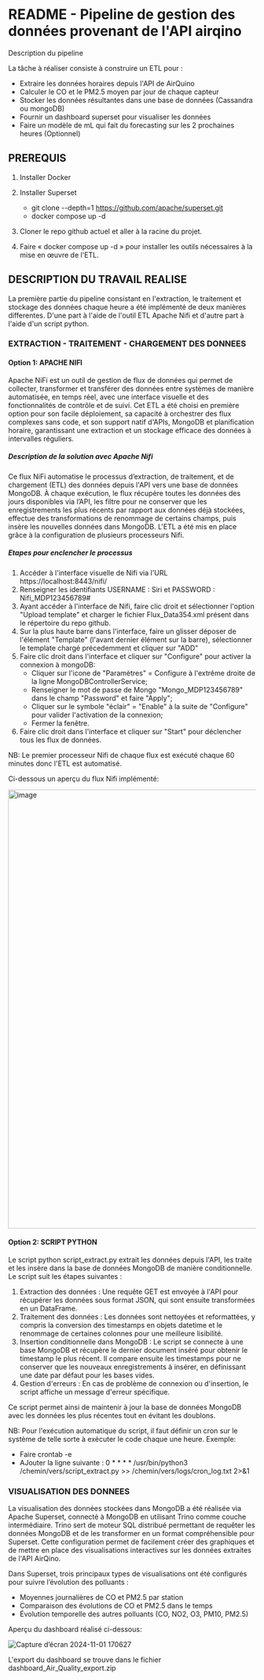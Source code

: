 # README - Pipeline de gestion des données provenant de l'API airqino

Description du pipeline

La tâche à réaliser consiste  à construire un ETL pour :
- Extraire les données horaires depuis l'API de AirQuino
- Calculer le CO et le PM2.5 moyen par jour de chaque capteur
- Stocker les données résultantes dans une base de données (Cassandra ou mongoDB)
- Fournir un dashboard superset pour visualiser les données 
- Faire un modèle de mL qui fait du forecasting sur les 2 prochaines heures (Optionnel)


## PREREQUIS

1. Installer Docker
2. Installer Superset
    - git clone --depth=1  https://github.com/apache/superset.git
    - docker compose up -d

3. Cloner le repo github actuel et aller à la racine du projet.
4. Faire « docker compose up -d » pour installer les outils nécessaires à la mise en œuvre de l'ETL.


## DESCRIPTION DU TRAVAIL REALISE

La première partie du pipeline consistant en l'extraction, le traitement et stockage des données chaque heure a été implémenté de deux manières differentes. D'une part à l'aide de l'outil ETL Apache Nifi et d'autre part à l'aide d'un script python. 

### EXTRACTION - TRAITEMENT - CHARGEMENT DES DONNEES

#### Option 1: APACHE NIFI

Apache NiFi est un outil de gestion de flux de données qui permet de collecter, transformer et transférer des données entre systèmes de manière automatisée, en temps réel, avec une interface visuelle et des fonctionnalités de contrôle et de suivi. 
Cet ETL a été choisi en première option pour son facile déploiement, sa capacité à orchestrer des flux complexes sans code, et son support natif d'APIs, MongoDB et planification horaire, garantissant une extraction et un stockage efficace des données à intervalles réguliers.

##### Description de la solution avec Apache Nifi

Ce flux NiFi automatise le processus d’extraction, de traitement, et de chargement (ETL) des données depuis l'API vers une base de données MongoDB. À chaque exécution, le flux récupère toutes les données des jours disponibles via l’API, les filtre pour ne conserver que les enregistrements les plus récents par rapport aux données déjà stockées, effectue des transformations de renommage de certains champs, puis insère les nouvelles données dans MongoDB. L'ETL a été mis en place grâce à la configuration de plusieurs processeurs Nifi.


##### Etapes pour enclencher le processus

1. Accéder à l'interface visuelle de Nifi via l'URL https://localhost:8443/nifi/ 
2. Renseigner les identifiants USERNAME : Siri et PASSWORD : Nifi_MDP123456789#
3. Ayant accéder à l'interface de Nifi, faire clic droit et sélectionner l'option "Upload template" et charger le fichier Flux_Data354.xml présent dans le répertoire du repo github.
4. Sur la plus haute barre dans l'interface, faire un glisser déposer de l'élément "Template" (l'avant dernier élément sur la barre), sélectionner le template chargé précedemment et cliquer sur "ADD"
5. Faire clic droit dans l'interface et cliquer sur "Configure" pour activer la connexion à mongoDB: 
    - Cliquer sur l'icone de "Paramètres" = Configure à l'extrême droite de la ligne MongoDBControllerService;
    - Renseigner le mot de passe de Mongo "Mongo_MDP123456789" dans le champ "Password" et faire "Apply";
    - Cliquer sur le symbole "éclair" = "Enable" à la suite de "Configure" pour valider l'activation de la connexion;
    - Fermer la fenêtre.
6. Faire clic droit dans l'interface et cliquer sur "Start" pour déclencher tous les flux de données.

NB: Le premier processeur Nifi de chaque flux est exécuté chaque 60 minutes donc l'ETL est automatisé.

Ci-dessous un aperçu du flux Nifi implémenté:

<img width="893" alt="image" src="https://github.com/user-attachments/assets/1d111a0e-ed38-4626-ba6b-82b92d46496c">



#### Option 2: SCRIPT PYTHON

Le script python script_extract.py extrait les données depuis l'API, les traite et les insère dans la base de données MongoDB de manière conditionnelle. Le script suit les étapes suivantes :

1. Extraction des données : Une requête GET est envoyée à l'API pour récupérer les données sous format JSON, qui sont ensuite transformées en un DataFrame.
2. Traitement des données : Les données sont nettoyées et reformattées, y compris la conversion des timestamps en objets datetime et le renommage de certaines colonnes pour une meilleure lisibilité.
3. Insertion conditionnelle dans MongoDB : Le script se connecte à une base MongoDB et récupère le dernier document inséré pour obtenir le timestamp le plus récent. Il compare ensuite les timestamps pour ne conserver que les nouveaux enregistrements à insérer, en définissant une date par défaut pour les bases vides.
4. Gestion d'erreurs : En cas de problème de connexion ou d'insertion, le script affiche un message d'erreur spécifique.

Ce script permet ainsi de maintenir à jour la base de données MongoDB avec les données les plus récentes tout en évitant les doublons.

NB: Pour l'exécution automatique du script, il faut définir un cron sur le système de telle sorte à exécuter le code chaque une heure. Exemple:
- Faire crontab -e
- AJouter la ligne suivante :
0 * * * * /usr/bin/python3 /chemin/vers/script_extract.py >> /chemin/vers/logs/cron_log.txt 2>&1


### VISUALISATION DES DONNEES

La visualisation des données stockées dans MongoDB a été réalisée via Apache Superset, connecté à MongoDB en utilisant Trino comme couche intermédiaire. Trino sert de moteur SQL distribué permettant de requêter les données MongoDB et de les transformer en un format compréhensible pour Superset. Cette configuration permet de facilement créer des graphiques et de mettre en place des visualisations interactives sur les données extraites de l'API AirQino.

Dans Superset, trois principaux types de visualisations ont été configurés pour suivre l’évolution des polluants :

- Moyennes journalières de CO et PM2.5 par station 
- Comparaison des évolutions de CO et PM2.5 dans le temps
- Évolution temporelle des autres polluants (CO, NO2, O3, PM10, PM2.5)

Aperçu du dashboard réalisé ci-dessous:

![Capture d’écran 2024-11-01 170627](https://github.com/user-attachments/assets/6c743c18-de79-4627-becf-da60ad0f0dec)


L'export du dashboard se trouve dans le fichier dashboard_Air_Quality_export.zip

